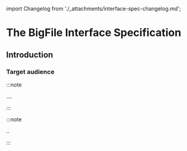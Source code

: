 import Changelog from './_attachments/interface-spec-changelog.md';

# The BigFile Interface Specification


## Introduction

### Target audience

:::note

....

:::


:::note

..

:::

